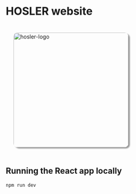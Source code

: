 # HOSLER website

<img src="src/assets/logos/logo-hosler-white-on-black.png" alt="hosler-logo" width="300" style="margin: 20px; border-radius: 10px; box-shadow: 4px 3px 3px #999;"/>

## Running the React app locally

```
npm run dev
```